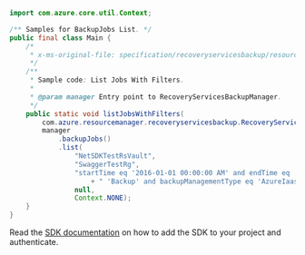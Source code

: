 ```java
import com.azure.core.util.Context;

/** Samples for BackupJobs List. */
public final class Main {
    /*
     * x-ms-original-file: specification/recoveryservicesbackup/resource-manager/Microsoft.RecoveryServices/stable/2021-12-01/examples/Common/ListJobsWithAllSupportedFilters.json
     */
    /**
     * Sample code: List Jobs With Filters.
     *
     * @param manager Entry point to RecoveryServicesBackupManager.
     */
    public static void listJobsWithFilters(
        com.azure.resourcemanager.recoveryservicesbackup.RecoveryServicesBackupManager manager) {
        manager
            .backupJobs()
            .list(
                "NetSDKTestRsVault",
                "SwaggerTestRg",
                "startTime eq '2016-01-01 00:00:00 AM' and endTime eq '2017-11-29 00:00:00 AM' and operation eq"
                    + " 'Backup' and backupManagementType eq 'AzureIaasVM' and status eq 'InProgress'",
                null,
                Context.NONE);
    }
}
```

Read the [SDK documentation](https://github.com/Azure/azure-sdk-for-java/blob/azure-resourcemanager-recoveryservicesbackup_1.0.0-beta.4/sdk/recoveryservicesbackup/azure-resourcemanager-recoveryservicesbackup/README.md) on how to add the SDK to your project and authenticate.
